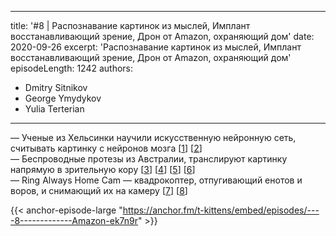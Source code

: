 
---
title: '#8 | Распознавание картинок из мыслей, Имплант восстанавливающий зрение, Дрон от Amazon, охраняющий дом'
date: 2020-09-26
excerpt: 'Распознавание картинок из мыслей, Имплант восстанавливающий зрение, Дрон от Amazon, охраняющий дом'
episodeLength: 1242
authors:
  - Dmitry Sitnikov
  - George Ymydykov
  - Yulia Terterian
---

— Ученые из Хельсинки научили искусственную нейронную сеть, считывать картинку с нейронов мозга [[1](https://neurosciencenews.com/thought-image-ai-17058/)] [[2](https://www.nature.com/articles/s41598-020-71287-1)]<br/>
— Беспроводные протезы из Австралии, транслируют картинку напрямую в зрительную кору [[3](https://mondestuff.com/til/doctors-are-preparing-to-implant-the-worlds-first-human-bionic-eye/)] [[4](https://www.monash.edu/bioniceye/technology)] [[5](http://150.162.46.34:8080/embc-2015/papers/02640713.pdf)] [[6](https://neuralink.com/approach/)]<br/>
— Ring Always Home Cam — квадрокоптер, отпугивающий енотов и воров, и снимающий их на камеру [[7](https://www.wired.com/story/ring-always-home-cam/)] [[8](https://mashable.com/article/amazon-ring-ai-privacy-videos/)]

{{< anchor-episode-large "https://anchor.fm/t-kittens/embed/episodes/----8-------------Amazon-ek7n9r" >}}
